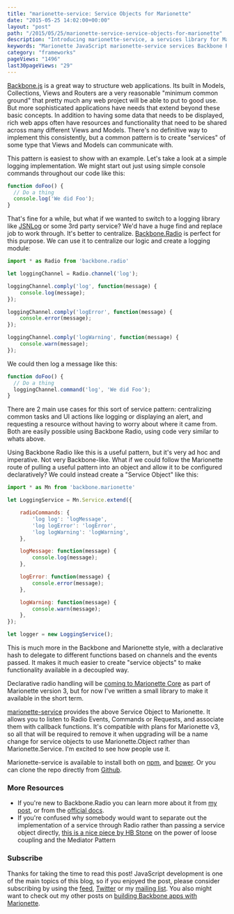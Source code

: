 ```yaml
---
title: "marionette-service: Service Objects for Marionette"
date: "2015-05-25 14:02:00+00:00"
layout: "post"
path: "/2015/05/25/marionette-service-service-objects-for-marionette"
description: "Introducing marionette-service, a services library for Marionette apps"
keywords: "Marionette JavaScript marionette-service services Backbone Radio"
category: "frameworks"
pageViews: "1496"
last30pageViews: "29"
---
```


[Backbone.js][backbone] is a great way to structure web applications.  Its built in Models, Collections, Views and Routers are a very reasonable "minimum common ground" that pretty much any web project will be able to put to good use.  But more sophisticated applications have needs that extend beyond these basic concepts.  In addition to having some data that needs to be displayed, rich web apps often have resources and functionality that need to be shared across many different Views and Models.  There's no definitive way to implement this consistently, but a common pattern is to create "services" of some type that Views and Models can communicate with.   

This pattern is easiest to show with an example.  Let's take a look at a simple logging implementation.  We might start out just using simple console commands throughout our code like this:

```javascript
function doFoo() {
  // Do a thing
  console.log('We did Foo');
}
```

That's fine for a while, but what if we wanted to switch to a logging library like [JSNLog][jsnlog] or some 3rd party service?  We'd have a huge find and replace job to work through.  It's better to centralize.  [Backbone.Radio][radiodocs] is perfect for this purpose.  We can use it to centralize our logic and create a logging module:

```javascript
import * as Radio from 'backbone.radio'

let loggingChannel = Radio.channel('log');

loggingChannel.comply('log', function(message) {
    console.log(message);
});

loggingChannel.comply('logError', function(message) {
    console.error(message);
});

loggingChannel.comply('logWarning', function(message) {
    console.warn(message);
});
```

We could then log a message like this:

```javascript
function doFoo() {
  // Do a thing
  loggingChannel.command('log', 'We did Foo');
}
```

There are 2 main use cases for this sort of service pattern: centralizing common tasks and UI actions like logging or displaying an alert, and requesting a resource without having to worry about where it came from.  Both are easily possible using Backbone Radio, using code very similar to whats above.

Using Backbone Radio like this is a useful pattern, but it's very ad hoc and imperative.  Not very Backbone-like.  What if we could follow the Marionette route of pulling a useful pattern into an object and allow it to be configured declaratively?  We could instead create a "Service Object" like this:

```javascript
import * as Mn from 'backbone.marionette'

let LoggingService = Mn.Service.extend({

    radioCommands: {
        'log log': 'logMessage',
        'log logError': 'logError',
        'log logWarning': 'logWarning',
    },

    logMessage: function(message) {
        console.log(message);
    },

    logError: function(message) {
        console.error(message);
    },

    logWarning: function(message) {
        console.warn(message);
    },
});

let logger = new LoggingService();
```

This is much more in the Backbone and Marionette style, with a declarative hash to delegate to different functions based on channels and the events passed.  It makes it much easier to create "service objects" to make functionality available in a decoupled way.

Declarative radio handling will be [coming to Marionette Core][mnradioevents] as part of Marionette version 3, but for now I've written a small library to make it available in the short term.  

[marionette-service][marionetteservice] provides the above Service Object to Marionette.  It allows you to listen to Radio Events, Commands or Requests, and associate them with callback functions.  It's compatible with plans for Marionette v3, so all that will be required to remove it when upgrading will be a name change for service objects to use Marionette.Object rather than Marionette.Service. I'm excited to see how people use it.

Marionette-service is available to install both on [npm][npm], and [bower][bower].  Or you can clone the repo directly from [Github][marionetteservice].


### More Resources

- If you're new to Backbone.Radio you can learn more about it from [my post][radioexplained], or from the [official docs][radiodocs].
- If you're confused why somebody would want to separate out the implementation of a service through Radio rather than passing a service object directly, [this is a nice piece by HB Stone][stone] on the power of loose coupling and the Mediator Pattern


### Subscribe

Thanks for taking the time to read this post!  JavaScript development is one of the main topics of this blog, so if you enjoyed the post, please consider subscribing by using the [feed](http://feedpress.me/benmccormick), [Twitter](http://twitter.com/benmccormickorg) or my [mailing list](http://eepurl.com/WFYon). You also might want to check out my other posts on [building Backbone apps with Marionette][marionetteexplained].

[jsnlog]: http://js.jsnlog.com/
[marionetteservice]: https://github.com/benmccormick/marionette-service
[backbone]: http://backbonejs.org/
[mnradioevents]: https://github.com/marionettejs/backbone.marionette/pull/2431
[npm]: https://www.npmjs.com/package/marionette-service
[bower]: http://bower.io/search/?q=marionette%20service
[marionetteexplained]: http://benmccormick.org/marionette-explained/
[radioexplained]: http://benmccormick.org/2015/01/26/backbone-radio/
[radiodocs]: https://github.com/marionettejs/backbone.radio
[stone]: http://arguments.callee.info/2009/05/18/javascript-design-patterns--mediator/
